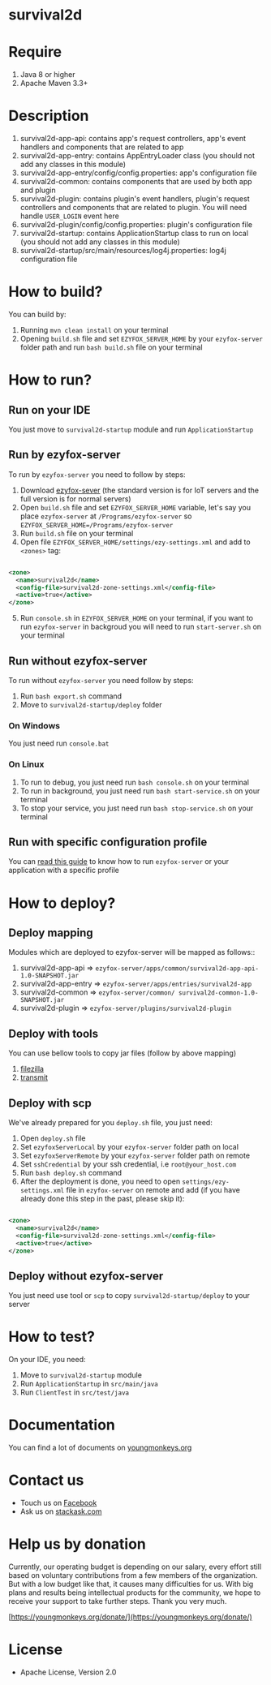 # survival2d

# Require

1. Java 8 or higher
2. Apache Maven 3.3+

# Description

1. survival2d-app-api: contains app's request controllers, app's event handlers and components that
   are related to
   app
2. survival2d-app-entry: contains AppEntryLoader class (you should not add any classes in this
   module)
3. survival2d-app-entry/config/config.properties: app's configuration file
4. survival2d-common: contains components that are used by both app and plugin
5. survival2d-plugin: contains plugin's event handlers, plugin's request controllers and components
   that are related
   to plugin. You will need handle `USER_LOGIN` event here
6. survival2d-plugin/config/config.properties: plugin's configuration file
7. survival2d-startup: contains ApplicationStartup class to run on local (you should not add any
   classes in this
   module)
8. survival2d-startup/src/main/resources/log4j.properties: log4j configuration file

# How to build?

You can build by:

1. Running `mvn clean install` on your terminal
2. Opening `build.sh` file and set `EZYFOX_SERVER_HOME` by your `ezyfox-server` folder path and
   run `bash build.sh` file
   on your terminal

# How to run?

## Run on your IDE

You just move to `survival2d-startup` module and run `ApplicationStartup`

## Run by ezyfox-server

To run by `ezyfox-server` you need to follow by steps:

1. Download [ezyfox-sever](https://resources.tvd12.com/) (the standard version is for IoT servers
   and the full version
   is for normal servers)
2. Open `build.sh` file and set `EZYFOX_SERVER_HOME` variable, let's say you place `ezyfox-server`
   at `/Programs/ezyfox-server` so `EZYFOX_SERVER_HOME=/Programs/ezyfox-server`
3. Run `build.sh` file on your terminal
4. Open file `EZYFOX_SERVER_HOME/settings/ezy-settings.xml` and add to `<zones>` tag:

```xml

<zone>
  <name>survival2d</name>
  <config-file>survival2d-zone-settings.xml</config-file>
  <active>true</active>
</zone>
```

5. Run `console.sh` in `EZYFOX_SERVER_HOME` on your terminal, if you want to run `ezyfox-server` in
   backgroud you will
   need to run `start-server.sh` on your terminal

## Run without ezyfox-server

To run without `ezyfox-server` you need follow by steps:

1. Run `bash export.sh` command
2. Move to `survival2d-startup/deploy` folder

### On Windows

You just need run `console.bat`

### On Linux

1. To run to debug, you just need run `bash console.sh` on your terminal
2. To run in background, you just need run `bash start-service.sh` on your terminal
3. To stop your service, you just need run `bash stop-service.sh` on your terminal

## Run with specific configuration profile

You can [read this guide](https://youngmonkeys.org/ezyfox-server-project-configuration/) to know how
to
run `ezyfox-server` or your application with a specific profile

# How to deploy?

## Deploy mapping

Modules which are deployed to ezyfox-server will be mapped as follows::

1. survival2d-app-api => `ezyfox-server/apps/common/survival2d-app-api-1.0-SNAPSHOT.jar`
2. survival2d-app-entry => `ezyfox-server/apps/entries/survival2d-app`
3. survival2d-common => `ezyfox-server/common/ survival2d-common-1.0-SNAPSHOT.jar`
4. survival2d-plugin => `ezyfox-server/plugins/survival2d-plugin`

## Deploy with tools

You can use bellow tools to copy jar files (follow by above mapping)

1. [filezilla](https://filezilla-project.org/)
2. [transmit](https://panic.com/transmit/)

## Deploy with scp

We've already prepared for you `deploy.sh` file, you just need:

1. Open `deploy.sh` file
2. Set `ezyfoxServerLocal` by your `ezyfox-server` folder path on local
3. Set `ezyfoxServerRemote` by your `ezyfox-server` folder path on remote
4. Set `sshCredential` by your ssh credential, i.e `root@your_host.com`
5. Run `bash deploy.sh` command
6. After the deployment is done, you need to open `settings/ezy-settings.xml` file
   in `ezyfox-server` on remote and
   add (if you have already done this step in the past, please skip it):

```xml

<zone>
  <name>survival2d</name>
  <config-file>survival2d-zone-settings.xml</config-file>
  <active>true</active>
</zone>
```

## Deploy without ezyfox-server

You just need use tool or `scp` to copy `survival2d-startup/deploy` to your server

# How to test?

On your IDE, you need:

1. Move to `survival2d-startup` module
2. Run `ApplicationStartup` in `src/main/java`
3. Run `ClientTest` in `src/test/java`

# Documentation

You can find a lot of documents on [youngmonkeys.org](https://youngmonkeys.org/ezyfox-sever/)

# Contact us

- Touch us on [Facebook](https://www.facebook.com/youngmonkeys.org)
- Ask us on [stackask.com](https://stackask.com)

# Help us by donation

Currently, our operating budget is depending on our salary, every effort still based on voluntary
contributions from a
few members of the organization. But with a low budget like that, it causes many difficulties for
us. With big plans and
results being intellectual products for the community, we hope to receive your support to take
further steps. Thank you
very much.

[https://youngmonkeys.org/donate/](https://youngmonkeys.org/donate/)

# License

- Apache License, Version 2.0
